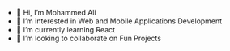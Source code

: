 - 👋 Hi, I’m Mohammed Ali
- 👀 I’m interested in Web and Mobile Applications Development
- 🌱 I’m currently learning React
- 💞️ I’m looking to collaborate on Fun Projects

<!---
mohammedahw/mohammedahw is a ✨ special ✨ repository because its `README.md` (this file) appears on your GitHub profile.
You can click the Preview link to take a look at your changes.
--->
